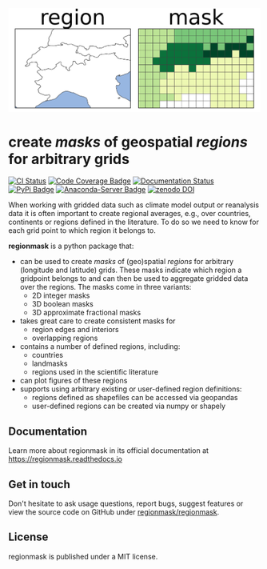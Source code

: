 ![regionmask logo](docs/source/logo/logo.png)

# create *masks* of geospatial *regions* for arbitrary grids

[![CI Status](https://github.com/regionmask/regionmask/workflows/CI/badge.svg?branch=main)](https://github.com/regionmask/regionmask/actions?query=workflow%3ACI)
[![Code Coverage Badge](https://codecov.io/gh/regionmask/regionmask/branch/main/graph/badge.svg)](https://codecov.io/gh/regionmask/regionmask)
[![Documentation Status](https://readthedocs.org/projects/regionmask/badge/?version=stable)](https://regionmask.readthedocs.io/en/stable/?badge=stable)
[![PyPi Badge](https://img.shields.io/pypi/v/regionmask.svg)](https://pypi.python.org/pypi/regionmask/)
[![Anaconda-Server Badge](https://anaconda.org/conda-forge/regionmask/badges/version.svg)](https://anaconda.org/conda-forge/regionmask)
[![zenodo DOI](https://zenodo.org/badge/DOI/10.5281/zenodo.10849860.svg)](https://doi.org/10.5281/zenodo.10849860)


When working with gridded data such as climate model output or reanalysis data it is
often important to create regional averages, e.g., over countries, continents or
regions defined in the literature. To do so we need to know for each grid point to which
region it belongs to.

**regionmask** is a python package that:

- can be used to create *masks* of (geo)spatial *regions* for arbitrary (longitude and latitude) grids. These masks indicate which region a gridpoint belongs to and can then be used to aggregate gridded data over the regions. The masks come in three variants:
  - 2D integer masks
  - 3D boolean masks
  - 3D approximate fractional masks
- takes great care to create consistent masks for
  - region edges and interiors
  - overlapping regions
- contains a number of defined regions, including:
  - countries
  - landmasks
  - regions used in the scientific literature
- can plot figures of these regions
- supports using arbitrary existing or user-defined region definitions:
  - regions defined as shapefiles can be accessed via geopandas
  - user-defined regions can be created via numpy or shapely

## Documentation

Learn more about regionmask in its official documentation at https://regionmask.readthedocs.io

## Get in touch

Don't hesitate to ask usage questions, report bugs, suggest features or view the source
code on GitHub under [regionmask/regionmask](https://github.com/regionmask/regionmask).

## License

regionmask is published under a MIT license.
